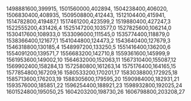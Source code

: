 1498881600,399915,
1501560000,402894,
1504238400,406020,
1506830400,408935,
1509508800,412443,
1512104400,415941,
1514782800,419487,1
1517461200,423599,2
1519880400,427247,3
1522555200,431426,4
1525147200,103577,0
1527825600,106214,0
1530417600,108933,0
1533096000,111545,0
1535774400,118879,0
1538366400,121677,1
1541044800,124473,2
1543640400,127679,3
1546318800,130185,4
1548997200,133250,5
1551416400,136200,6
1554091200,139571,7
1556683200,142710,8
1559361600,145999,9
1561953600,149002,10
1564632000,152063,11
1567310400,155087,12
1569902400,158284,13
1572580800,161263,14
1575176400,164165,15
1577854800,167209,16
1580533200,170201,17
1583038800,172925,18
1585713600,176203,19
1588305600,179595,20
1590984000,182931,21
1593576000,185851,22
1596254400,188921,23
1598932800,192025,24
1601524800,195050,25
1604203200,198730,26
1606798800,203208,27
